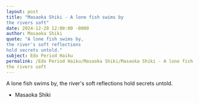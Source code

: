```yaml
---
layout: post
title: "Masaoka Shiki - A lone fish swims by
the rivers soft"
date: 2024-12-28 12:00:00 -0000
author: Masaoka Shiki
quote: "A lone fish swims by,
the river's soft reflections
hold secrets untold."
subject: Edo Period Haiku
permalink: /Edo Period Haiku/Masaoka Shiki/Masaoka Shiki - A lone fish swims by
the rivers soft
---
```


A lone fish swims by,
the river's soft reflections
hold secrets untold.

- Masaoka Shiki

